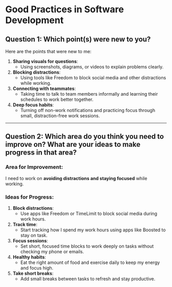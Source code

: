 # Good Practices in Software Development

## Question 1: Which point(s) were new to you?

Here are the points that were new to me:
1. **Sharing visuals for questions**:
    - Using screenshots, diagrams, or videos to explain problems clearly.
2. **Blocking distractions**:
    - Using tools like Freedom to block social media and other distractions while working.
3. **Connecting with teammates**:
    - Taking time to talk to team members informally and learning their schedules to work better together.
4. **Deep focus habits**:
    - Turning off non-work notifications and practicing focus through small, distraction-free work sessions.

---

## Question 2: Which area do you think you need to improve on? What are your ideas to make progress in that area?

### Area for Improvement:
I need to work on **avoiding distractions and staying focused** while working.

### Ideas for Progress:
1. **Block distractions**:
    - Use apps like Freedom or TimeLimit to block social media during work hours.
2. **Track time**:
    - Start tracking how I spend my work hours using apps like Boosted to stay on task.
3. **Focus sessions**:
    - Set short, focused time blocks to work deeply on tasks without checking my phone or emails.
4. **Healthy habits**:
    - Eat the right amount of food and exercise daily to keep my energy and focus high.
5. **Take short breaks**:
    - Add small breaks between tasks to refresh and stay productive.
